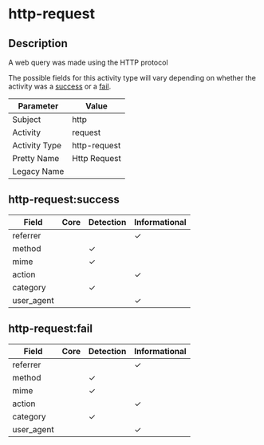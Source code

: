 http-request
============

Description
-----------
A web query was made using the HTTP protocol

The possible fields for this activity type will vary depending on whether the activity was a [success](#http-requestsuccess) or a [fail](#http-requestfail).

| Parameter     | Value        |
| ------------- | ------------ |
| Subject       | http         |
| Activity      | request      |
| Activity Type | http-request |
| Pretty Name   | Http Request |
| Legacy Name   |              |

http-request:success
--------------------

| Field      | Core | Detection | Informational |
| ---------- | ---- | --------- | ------------- |
| referrer   |      |           | &#10003;      |
| method     |      | &#10003;  |               |
| mime       |      | &#10003;  |               |
| action     |      |           | &#10003;      |
| category   |      | &#10003;  |               |
| user_agent |      |           | &#10003;      |

http-request:fail
-----------------

| Field      | Core | Detection | Informational |
| ---------- | ---- | --------- | ------------- |
| referrer   |      |           | &#10003;      |
| method     |      | &#10003;  |               |
| mime       |      | &#10003;  |               |
| action     |      |           | &#10003;      |
| category   |      | &#10003;  |               |
| user_agent |      |           | &#10003;      |